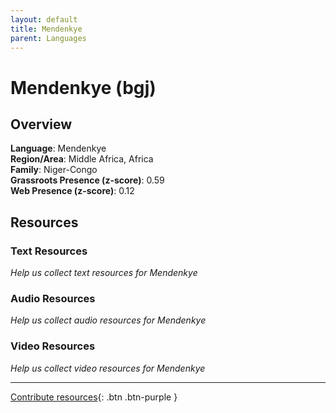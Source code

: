 ```yaml
---
layout: default
title: Mendenkye
parent: Languages
---
```


# Mendenkye (bgj)

## Overview

**Language**: Mendenkye  
**Region/Area**: Middle Africa, Africa  
**Family**: Niger-Congo  
**Grassroots Presence (z-score)**: 0.59  
**Web Presence (z-score)**: 0.12  

## Resources

### Text Resources
*Help us collect text resources for Mendenkye*

### Audio Resources
*Help us collect audio resources for Mendenkye*

### Video Resources
*Help us collect video resources for Mendenkye*

---

[Contribute resources](https://forms.office.com/e/1SfLJx3u1r){: .btn .btn-purple }
